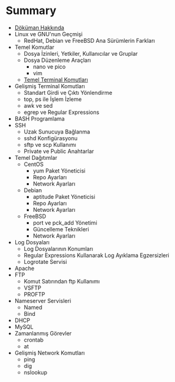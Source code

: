 # Summary

* [Döküman Hakkında](README.md)
* Linux ve GNU'nun Geçmişi
   * RedHat, Debian ve FreeBSD Ana Sürümlerin Farkları
* Temel Komutlar
   * Dosya İzinleri, Yetkiler, Kullanıcılar ve Gruplar
   * Dosya Düzenleme Araçları
       * nano ve pico
       * vim
   * [Temel Terminal Komutları](chapter2/temel_terminal_komutlari.md)
* Gelişmiş Terminal Komutları
   * Standart Girdi ve Çıktı Yönlendirme
   * top, ps ile İşlem İzleme
   * awk ve sed
   * egrep ve Regular Expressions
* BASH Programlama
* SSH
   * Uzak Sunucuya Bağlanma
   * sshd Konfigürasyonu
   * sftp ve scp Kullanımı
   * Private ve Public Anahtarlar
* Temel Dağıtımlar
   * CentOS
       * yum Paket Yöneticisi
       * Repo Ayarları
       * Network Ayarları
   * Debian
       * aptitude Paket Yöneticisi
       * Repo Ayarları
       * Network Ayarları
   * FreeBSD
       * port ve pck_add Yönetimi
       * Güncelleme Teknikleri
       * Network Ayarları
* Log Dosyaları
   * Log Dosyalarının Konumları
   * Regular Expressions Kullanarak Log Ayıklama Egzersizleri
   * Logrotate Servisi
* Apache
* FTP
   * Komut Satırından ftp Kullanımı
   * VSFTP
   * PROFTP
* Nameserver Servisleri
   * Named
   * Bind
* DHCP
* MySQL
* Zamanlanmış Görevler
   * crontab
   * at
* Gelişmiş Network Komutları
   * ping
   * dig
   * nslookup

